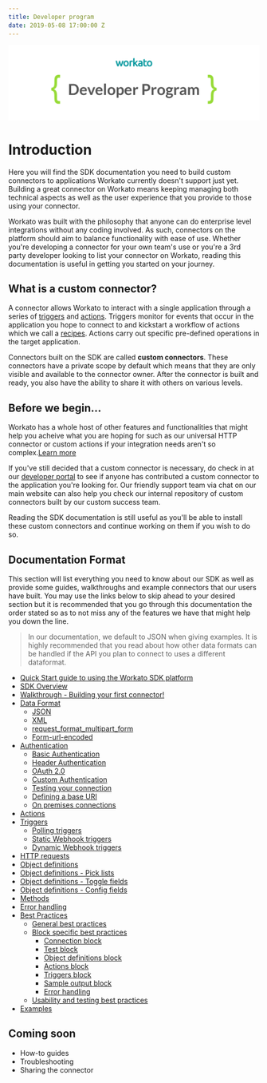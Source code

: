 ```yaml
---
title: Developer program
date: 2019-05-08 17:00:00 Z
---
```


[![Workato](/assets/images/workato_developer_program.png)](https://www.workato.com)

# Introduction
Here you will find the SDK documentation you need to build custom connectors to applications Workato currently doesn't support just yet. Building a great connector on Workato means keeping managing both technical aspects as well as the user experience that you provide to those using your connector.

Workato was built with the philosophy that anyone can do enterprise level integrations without any coding involved. As such, connectors on the platform should aim to balance functionality with ease of use. Whether you're developing a connector for your own team's use or you're a 3rd party developer looking to list your connector on Workato, reading this documentation is useful in getting you started on your journey.

## What is a custom connector?
A connector allows Workato to interact with a single application through a series of [triggers](/recipes/triggers.md) and [actions](/recipes/actions.md). Triggers monitor for events that occur in the application you hope to connect to and kickstart a workflow of actions which we call a [recipes](/workato-concepts.md#recipes). Actions carry out specific pre-defined operations in the target application.

Connectors built on the SDK are called **custom connectors**. These connectors have a private scope by default which means that they are only visible and available to the connector owner. After the connector is built and ready, you also have the ability to share it with others on various levels.

## Before we begin...
Workato has a whole host of other features and functionalities that might help you acheive what you are hoping for such as our universal HTTP connector or custom actions if your integration needs aren't so complex.[Learn more](/developing-connectors.md)

If you've still decided that a custom connector is necessary, do check in at our [developer portal](https://developer.workato.com/) to see if anyone has contributed a custom connector to the application you're looking for. Our friendly support team via chat on our main website can also help you check our internal repository of custom connectors built by our custom success team.

Reading the SDK documentation is still useful as you'll be able to install these custom connectors and continue working on them if you wish to do so.

## Documentation Format
This section will list everything you need to know about our SDK as well as provide some guides, walkthroughs and example connectors that our users have built. You may use the links below to skip ahead to your desired section but it is recommended that you go through this documentation the order stated so as to not miss any of the features we have that might help you down the line.

> In our documentation, we default to JSON when giving examples. It is highly recommended that you read about how other data formats can be handled if the API you plan to connect to uses a different dataformat.

* [Quick Start guide to using the Workato SDK platform](/developing-connectors/sdk/quick-Start.md)
* [SDK Overview](/developing-connectors/sdk/SDK-conceptual-model.md)
* [Walkthrough - Building your first connector!](/developing-connectors/sdk/walk-through.md)
* [Data Format](/developing-connectors/sdk/data-format.md)
  * [JSON](/developing-connectors/sdk/data-format/json-format.md)
  * [XML](/developing-connectors/sdk/data-format/xml-format.md)
  * [request_format_multipart_form](/developing-connectors/sdk/data-format/request_format_multipart_form.md)
  * [Form-url-encoded](/developing-connectors/sdk/data-format/form-url-encoded.md)
* [Authentication](/developing-connectors/sdk/authentication.md)
  * [Basic Authentication](/developing-connectors/sdk/authentication/basic-authentication.md)
  * [Header Authentication](/developing-connectors/sdk/authentication/header-authentication.md)
  * [OAuth 2.0](/developing-connectors/sdk/authentication/oauth2-authentication.md)
  * [Custom Authentication](/developing-connectors/sdk/authentication/custom-authentication.md)
  * [Testing your connection](/developing-connectors/sdk/authentication/test.md)
  * [Defining a base URI](/developing-connectors/sdk/authentication/base_uri.md)  
  * [On premises connections](/developing-connectors/sdk/authentication/secure_connection.md)
* [Actions](/developing-connectors/sdk/action.md)
* [Triggers](/developing-connectors/sdk/trigger.md)
  * [Polling triggers](/developing-connectors/sdk/trigger/poll-trigger.md)
  * [Static Webhook triggers](/developing-connectors/sdk/trigger/static-webhook-trigger.md)
  * [Dynamic Webhook triggers](/developing-connectors/sdk/trigger/webhook-trigger.md)  
* [HTTP requests](/developing-connectors/sdk/http-requests-and-response-handling.md)
* [Object definitions](/developing-connectors/sdk/object-definition.md)
* [Object definitions - Pick lists](/developing-connectors/sdk/pick-list.md)
* [Object definitions - Toggle fields](/developing-connectors/sdk/toggle-fields.md)
* [Object definitions - Config fields](/developing-connectors/sdk/config-fields.md)
* [Methods](/developing-connectors/sdk/methods.md)
* [Error handling](/developing-connectors/sdk/error-handling.md)
* [Best Practices](/developing-connectors/sdk/best-practices.md)
  * [General best practices](/developing-connectors/sdk/best-practices.md#general-best-practices)
  * [Block specific best practices](/developing-connectors/sdk/best-practices.md#block-specific-best-practices)
      * [Connection block](/developing-connectors/sdk/best-practices.md#connection-block)
      * [Test block](/developing-connectors/sdk/best-practices.md#test-block)
      * [Object definitions block](/developing-connectors/sdk/best-practices.md#object-defintions-block)
      * [Actions block](/developing-connectors/sdk/best-practices.md#actions-block)
      * [Triggers block](/developing-connectors/sdk/best-practices.md#triggers-block)
      * [Sample output block](/developing-connectors/sdk/best-practices.md#sample-output-block)
      * [Error handling](/developing-connectors/sdk/best-practices.md#error-handling)
  * [Usability and testing best practices](/developing-connectors/sdk/best-practices.md#usability-and-testing-best-practices)  
* [Examples](developing-connectors/sdk/examples.md)

## Coming soon
* How-to guides
* Troubleshooting
* Sharing the connector
